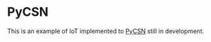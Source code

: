 # PyCSN

This is an example of IoT implemented to [PyCSN](https://github.com/jjbunn/PyCSN) still in development.